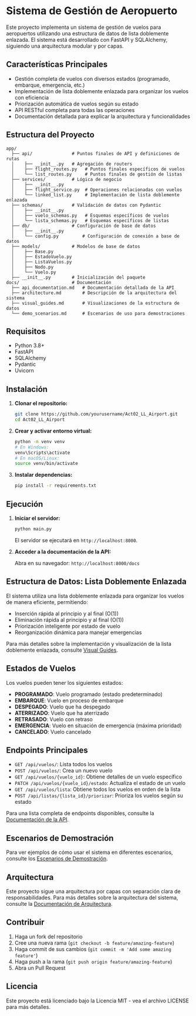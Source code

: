 # Sistema de Gestión de Aeropuerto

Este proyecto implementa un sistema de gestión de vuelos para aeropuertos utilizando una estructura de datos de lista doblemente enlazada. El sistema está desarrollado con FastAPI y SQLAlchemy, siguiendo una arquitectura modular y por capas.

## Características Principales

- Gestión completa de vuelos con diversos estados (programado, embarque, emergencia, etc.)
- Implementación de lista doblemente enlazada para organizar los vuelos con eficiencia
- Priorización automática de vuelos según su estado
- API RESTful completa para todas las operaciones
- Documentación detallada para explicar la arquitectura y funcionalidades

## Estructura del Proyecto

```
app/
  ├── api/               # Puntos finales de API y definiciones de rutas
  │    ├── __init__.py   # Agregación de routers
  │    ├── flight_routes.py   # Puntos finales específicos de vuelos
  │    └── list_routes.py     # Puntos finales de gestión de listas
  ├── services/          # Lógica de negocio
  │    ├── __init__.py
  │    ├── flight_service.py  # Operaciones relacionadas con vuelos
  │    └── linked_list.py     # Implementación de lista doblemente enlazada
  ├── schemas/           # Validación de datos con Pydantic
  │    ├── __init__.py
  │    ├── vuelo_schemas.py   # Esquemas específicos de vuelos
  │    └── lista_schemas.py   # Esquemas específicos de listas
  ├── db/                # Configuración de base de datos
  │    ├── __init__.py
  │    └── config.py         # Configuración de conexión a base de datos
  ├── models/            # Modelos de base de datos
  │    ├── Base.py
  │    ├── EstadoVuelo.py
  │    ├── ListaVuelos.py
  │    ├── Nodo.py
  │    └── Vuelo.py
  ├── __init__.py        # Inicialización del paquete
docs/                    # Documentación
  ├── api_documentation.md   # Documentación detallada de la API
  ├── architecture.md        # Descripción de la arquitectura del sistema
  ├── visual_guides.md       # Visualizaciones de la estructura de datos
  └── demo_scenarios.md      # Escenarios de uso para demostraciones
```

## Requisitos

- Python 3.8+
- FastAPI
- SQLAlchemy
- Pydantic
- Uvicorn

## Instalación

1. **Clonar el repositorio:**

   ```bash
   git clone https://github.com/yourusername/Act02_LL_Airport.git
   cd Act02_LL_Airport
   ```

2. **Crear y activar entorno virtual:**

   ```bash
   python -m venv venv
   # En Windows:
   venv\Scripts\activate
   # En macOS/Linux:
   source venv/bin/activate
   ```

3. **Instalar dependencias:**

   ```bash
   pip install -r requirements.txt
   ```

## Ejecución

1. **Iniciar el servidor:**

   ```bash
   python main.py
   ```

   El servidor se ejecutará en `http://localhost:8000`.

2. **Acceder a la documentación de la API:**

   Abra en su navegador: `http://localhost:8000/docs`

## Estructura de Datos: Lista Doblemente Enlazada

El sistema utiliza una lista doblemente enlazada para organizar los vuelos de manera eficiente, permitiendo:

- Inserción rápida al principio y al final (O(1))
- Eliminación rápida al principio y al final (O(1))
- Priorización inteligente por estado de vuelo
- Reorganización dinámica para manejar emergencias

Para más detalles sobre la implementación y visualización de la lista doblemente enlazada, consulte [Visual Guides](docs/visual_guides.md).

## Estados de Vuelos

Los vuelos pueden tener los siguientes estados:

- **PROGRAMADO**: Vuelo programado (estado predeterminado)
- **EMBARQUE**: Vuelo en proceso de embarque
- **DESPEGADO**: Vuelo que ha despegado
- **ATERRIZADO**: Vuelo que ha aterrizado
- **RETRASADO**: Vuelo con retraso
- **EMERGENCIA**: Vuelo en situación de emergencia (máxima prioridad)
- **CANCELADO**: Vuelo cancelado

## Endpoints Principales

- `GET /api/vuelos/`: Lista todos los vuelos
- `POST /api/vuelos/`: Crea un nuevo vuelo
- `GET /api/vuelos/{vuelo_id}`: Obtiene detalles de un vuelo específico
- `PATCH /api/vuelos/{vuelo_id}/estado`: Actualiza el estado de un vuelo
- `GET /api/vuelos/lista`: Obtiene todos los vuelos en orden de la lista
- `POST /api/listas/{lista_id}/priorizar`: Prioriza los vuelos según su estado

Para una lista completa de endpoints disponibles, consulte la [Documentación de la API](docs/api_documentation.md).

## Escenarios de Demostración

Para ver ejemplos de cómo usar el sistema en diferentes escenarios, consulte los [Escenarios de Demostración](docs/demo_scenarios.md).

## Arquitectura

Este proyecto sigue una arquitectura por capas con separación clara de responsabilidades. Para más detalles sobre la arquitectura del sistema, consulte la [Documentación de Arquitectura](docs/architecture.md).

## Contribuir

1. Haga un fork del repositorio
2. Cree una nueva rama (`git checkout -b feature/amazing-feature`)
3. Haga commit de sus cambios (`git commit -m 'Add some amazing feature'`)
4. Haga push a la rama (`git push origin feature/amazing-feature`)
5. Abra un Pull Request

## Licencia

Este proyecto está licenciado bajo la Licencia MIT - vea el archivo LICENSE para más detalles.


